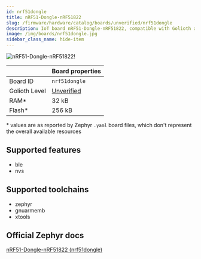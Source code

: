 ```yaml
---
id: nrf51dongle
title: nRF51-Dongle-nRF51822
slug: /firmware/hardware/catalog/boards/unverified/nrf51dongle
description: IoT board nRF51-Dongle-nRF51822, compatible with Golioth at unverified level.
image: /img/boards/nrf51dongle.jpg
sidebar_class_name: hide-item
---
```


[//]: # (This is an auto-generated file, do not edit! Changes to it will be lost upon re-generation)

![nRF51-Dongle-nRF51822!](/img/boards/nrf51dongle.jpg "nRF51-Dongle-nRF51822")

|                | Board properties     |
| -------------  | -------------------- |
| Board ID       | `nrf51dongle` |
| Golioth Level  | [Unverified](/firmware/hardware#unverified-boards) |
| RAM*           | 32 kB |
| Flash*         | 256 kB |

\* values are as reported by Zephyr `.yaml` board files, which don't represent the overall available resources



## Supported features

* ble
* nvs

## Supported toolchains

* zephyr
* gnuarmemb
* xtools

## Official Zephyr docs

[nRF51-Dongle-nRF51822 (nrf51dongle)](https://docs.zephyrproject.org/latest/boards/nordic/nrf51dongle/doc/index.html)
